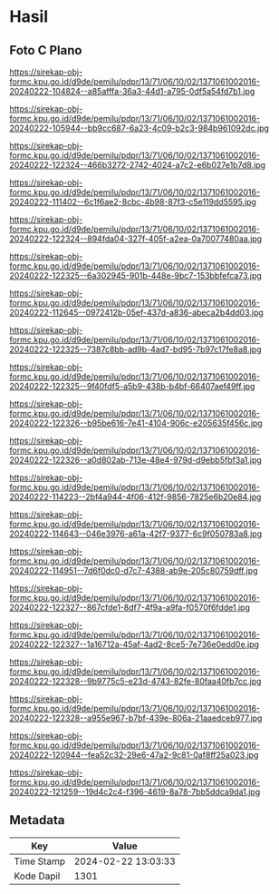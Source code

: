 # Hasil

## Foto C Plano

https://sirekap-obj-formc.kpu.go.id/d9de/pemilu/pdpr/13/71/06/10/02/1371061002016-20240222-104824--a85afffa-36a3-44d1-a795-0df5a54fd7b1.jpg

https://sirekap-obj-formc.kpu.go.id/d9de/pemilu/pdpr/13/71/06/10/02/1371061002016-20240222-105944--bb9cc687-6a23-4c09-b2c3-984b961092dc.jpg

https://sirekap-obj-formc.kpu.go.id/d9de/pemilu/pdpr/13/71/06/10/02/1371061002016-20240222-122324--466b3272-2742-4024-a7c2-e6b027e1b7d8.jpg

https://sirekap-obj-formc.kpu.go.id/d9de/pemilu/pdpr/13/71/06/10/02/1371061002016-20240222-111402--6c1f6ae2-8cbc-4b98-87f3-c5e119dd5595.jpg

https://sirekap-obj-formc.kpu.go.id/d9de/pemilu/pdpr/13/71/06/10/02/1371061002016-20240222-122324--894fda04-327f-405f-a2ea-0a70077480aa.jpg

https://sirekap-obj-formc.kpu.go.id/d9de/pemilu/pdpr/13/71/06/10/02/1371061002016-20240222-122325--6a302945-901b-448e-9bc7-153bbfefca73.jpg

https://sirekap-obj-formc.kpu.go.id/d9de/pemilu/pdpr/13/71/06/10/02/1371061002016-20240222-112645--0972412b-05ef-437d-a836-abeca2b4dd03.jpg

https://sirekap-obj-formc.kpu.go.id/d9de/pemilu/pdpr/13/71/06/10/02/1371061002016-20240222-122325--7387c8bb-ad9b-4ad7-bd95-7b97c17fe8a8.jpg

https://sirekap-obj-formc.kpu.go.id/d9de/pemilu/pdpr/13/71/06/10/02/1371061002016-20240222-122325--9f40fdf5-a5b9-438b-b4bf-66407aef49ff.jpg

https://sirekap-obj-formc.kpu.go.id/d9de/pemilu/pdpr/13/71/06/10/02/1371061002016-20240222-122326--b95be616-7e41-4104-906c-e205635f456c.jpg

https://sirekap-obj-formc.kpu.go.id/d9de/pemilu/pdpr/13/71/06/10/02/1371061002016-20240222-122326--a0d802ab-713e-48e4-979d-d9ebb5fbf3a1.jpg

https://sirekap-obj-formc.kpu.go.id/d9de/pemilu/pdpr/13/71/06/10/02/1371061002016-20240222-114223--2bf4a944-4f06-412f-9856-7825e6b20e84.jpg

https://sirekap-obj-formc.kpu.go.id/d9de/pemilu/pdpr/13/71/06/10/02/1371061002016-20240222-114643--046e3976-a61a-42f7-9377-6c9f050783a8.jpg

https://sirekap-obj-formc.kpu.go.id/d9de/pemilu/pdpr/13/71/06/10/02/1371061002016-20240222-114951--7d6f0dc0-d7c7-4388-ab9e-205c80759dff.jpg

https://sirekap-obj-formc.kpu.go.id/d9de/pemilu/pdpr/13/71/06/10/02/1371061002016-20240222-122327--867cfde1-8df7-4f9a-a9fa-f0570f6fdde1.jpg

https://sirekap-obj-formc.kpu.go.id/d9de/pemilu/pdpr/13/71/06/10/02/1371061002016-20240222-122327--1a16712a-45af-4ad2-8ce5-7e736e0edd0e.jpg

https://sirekap-obj-formc.kpu.go.id/d9de/pemilu/pdpr/13/71/06/10/02/1371061002016-20240222-122328--9b9775c5-e23d-4743-82fe-80faa40fb7cc.jpg

https://sirekap-obj-formc.kpu.go.id/d9de/pemilu/pdpr/13/71/06/10/02/1371061002016-20240222-122328--a955e967-b7bf-439e-806a-21aaedceb977.jpg

https://sirekap-obj-formc.kpu.go.id/d9de/pemilu/pdpr/13/71/06/10/02/1371061002016-20240222-120944--fea52c32-29e6-47a2-9c81-0af8ff25a023.jpg

https://sirekap-obj-formc.kpu.go.id/d9de/pemilu/pdpr/13/71/06/10/02/1371061002016-20240222-121259--19d4c2c4-f396-4619-8a78-7bb5ddca9da1.jpg


## Metadata

| Key        | Value               |
| ---------- | ------------------- |
| Time Stamp | 2024-02-22 13:03:33 |
| Kode Dapil | 1301                |



